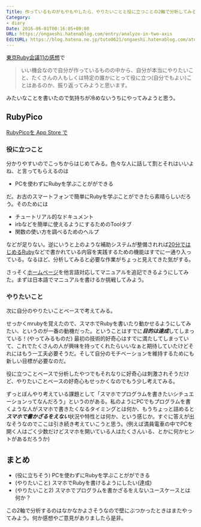 ```yaml
---
Title: 作っているものがもやもやしたら、やりたいことと役に立つことの2軸で分析してみる
Category:
- diary
Date: 2016-06-01T00:16:05+09:00
URL: https://ongaeshi.hatenablog.com/entry/analyze-in-two-axis
EditURL: https://blog.hatena.ne.jp/tuto0621/ongaeshi.hatenablog.com/atom/entry/6653812171399127896
---
```


[東京Ruby会議11の感想](http://ongaeshi.hatenablog.com/entry/2016/05/28/214044)で

> いい機会なので自分が作っているものの中から、自分が本当にやりたいこと、たくさんの人もしくは特定の誰かにとって役に立つ(自分でもよい)ことはあるのか、振り返ってみようと思います。

みたいなことを書いたので気持ちが冷めないうちにやってみようと思う。

## RubyPico
[RubyPicoを App Store で](https://itunes.apple.com/jp/app/rubypico/id1042498865?mt=8)

### 役に立つこと
分かりやすいのでこっちからはじめてみる。色々な人に話して割とそれはいいよね、と言ってもらえるのは

- PCを使わずにRubyを学ぶことがができる

だ。お古のスマートフォンで簡単にRubyを学ぶことができたら素晴らしいだろう。そのためには

- チュートリアル的なドキュメント
- irbなどを簡単に使えるようにするためのToolタブ
- 関数の使い方を調べるためのヘルプ

などが足りない。逆にいうと上のような補助システムが整備されれば[20分ではじめるRuby](https://www.ruby-lang.org/ja/documentation/quickstart/)などで書かれている内容を実践するための機能はすでに一通り入っている。なるほど、分析してみると必要な作業がちょっと見えてきた気がする。

さっそく[ホームページ](http://pictruby.ongaeshi.me/)を他言語対応してマニュアルを追記できるようにしてみた。まずは日本語でマニュアルを書けるか挑戦してみよう。

### やりたいこと
次に自分のやりたいことベースで考えてみる。

せっかくmrubyを覚えたので、スマホでRubyを書いたり動かせるようにしてみたい、というのが一番の動機だった。ということはすでに***目的は達成***してしまっている！(やってみるものだ) 最初の技術的好奇心はすでに満たしてしまっていて、これでたくさんの人が興味を持ってくれたらいいなぁと期待していたけどそれにはもう一工夫必要そうだ。そして自分のモチベーションを維持するためにも新しい目標が必要なのだ。

役に立つことベースで分析したやつでもそれなりに好奇心は刺激されそうだけど、やりたいことベースの好奇心もせっかくなのでもう少し考えてみる。

ずっとぼんやり考えている課題として「スマホでプログラムを書きたいシチュエーションってなんだろう」というのがある。私のようにPCでもプログラムを書くような人がスマホで書きたくなるタイミングとは何か、もうちょっと詰めると***スマホで書かざるをえない***状況や特性とは何か、という感じか。すぐに答えが出なそうなのでここは引き続き考えていこうと思う。(例えば満員電車の中でPCを開く人はごく少数だけどスマホを開いている人はたくさんいる、とかに何かヒントがあるだろうか)

## まとめ
- (役に立ちそう) PCを使わずにRubyを学ぶことがができる
- (やりたいこと) スマホでRubyを書けるようにしたい(達成)
- (やりたいこと2) スマホでプログラムを書かざるをえないユースケースとは何か？

この2軸で分析するのはなかなかよさそうなので壁にぶつかったときはまたやってみよう。何か感想やご意見がありましたら是非。

